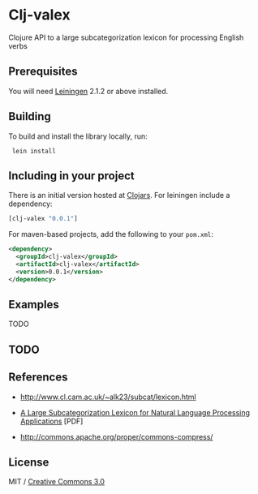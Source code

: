 Clj-valex
=========

Clojure API to a large subcategorization lexicon for processing English verbs

## Prerequisites

You will need [Leiningen](https://github.com/technomancy/leiningen) 2.1.2 or
above installed.

## Building

To build and install the library locally, run:

     lein install

## Including in your project

There is an initial version hosted at [Clojars](https://clojars.org/clj-valex).
For leiningen include a dependency:

```clojure
[clj-valex "0.0.1"]
```
    
For maven-based projects, add the following to your `pom.xml`:

```xml
<dependency>
  <groupId>clj-valex</groupId>
  <artifactId>clj-valex</artifactId>
  <version>0.0.1</version>
</dependency>
```

## Examples

TODO

## TODO

## References

* http://www.cl.cam.ac.uk/~alk23/subcat/lexicon.html

* [A Large Subcategorization Lexicon for Natural Language Processing Applications](http://www.cl.cam.ac.uk/users/alk23/lrec06-lexicon.pdf) [PDF]

* http://commons.apache.org/proper/commons-compress/

## License

MIT / [Creative Commons 3.0](http://creativecommons.org/licenses/by/3.0/legalcode)
